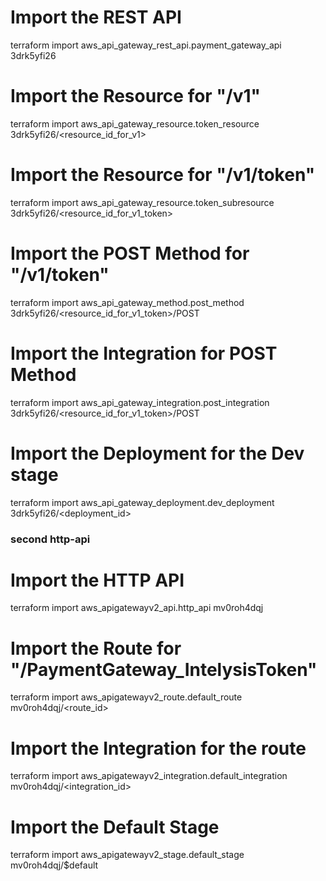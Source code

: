 # Import the REST API

terraform import aws_api_gateway_rest_api.payment_gateway_api 3drk5yfi26

# Import the Resource for "/v1"

terraform import aws_api_gateway_resource.token_resource 3drk5yfi26/<resource_id_for_v1>

# Import the Resource for "/v1/token"

terraform import aws_api_gateway_resource.token_subresource 3drk5yfi26/<resource_id_for_v1_token>

# Import the POST Method for "/v1/token"

terraform import aws_api_gateway_method.post_method 3drk5yfi26/<resource_id_for_v1_token>/POST

# Import the Integration for POST Method

terraform import aws_api_gateway_integration.post_integration 3drk5yfi26/<resource_id_for_v1_token>/POST

# Import the Deployment for the Dev stage

terraform import aws_api_gateway_deployment.dev_deployment 3drk5yfi26/<deployment_id>


### second http-api

# Import the HTTP API

terraform import aws_apigatewayv2_api.http_api mv0roh4dqj

# Import the Route for "/PaymentGateway_IntelysisToken"

terraform import aws_apigatewayv2_route.default_route mv0roh4dqj/<route_id>

# Import the Integration for the route

terraform import aws_apigatewayv2_integration.default_integration mv0roh4dqj/<integration_id>

# Import the Default Stage

terraform import aws_apigatewayv2_stage.default_stage mv0roh4dqj/$default
